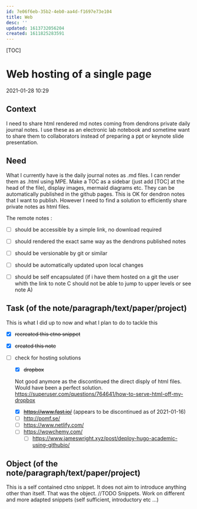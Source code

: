 ```yaml
---
id: 7e06f6eb-35b2-4eb0-aa4d-f1697e73e104
title: Web
desc: ''
updated: 1613732056204
created: 1611825283591
---
```


[TOC]


# Web hosting of a single page 
2021-01-28 10:29
## Context
I need to share html rendered md notes coming from dendrons private daily journal notes. I use these as an electronic lab notebook and sometime want to share them to collaborators instead of preparing a ppt or keynote slide presentation.
## Need
What I currently have is the daily journal notes as .md files. I can render them as .html using MPE. Make a TOC as a sidebar (just add [TOC] at the head of the file), display images, mermaid diagrams etc. They can be automatically published in the github pages. This is OK for dendron notes that I want to publish. However I need to find a solution to efficiently share private notes as html files.

The remote notes :

- [ ] should be accessible by a simple link, no download required
- [ ] should rendered the exact same way as the dendrons published notes
- [ ] should be versionable by git or similar
- [ ] should be automatically updated upon local changes
- [ ] should be self encapsulated (if i have them hosted on a git the user whith the link to note C should not be able to jump to upper levels or see note A)


## Task (of the note/paragraph/text/paper/project)

This is what I did up to now and what I plan to do to tackle this

- [x] ~~recreated this ctno snippet~~

- [x] ~~created this note~~

- [ ] check for hosting solutions

    - [x] ~~dropbox~~

    Not good anymore as the discontinued the direct disply of html files. Would have been a perfect solution.
    https://superuser.com/questions/764641/how-to-serve-html-off-my-dropbox

    - [x] ~~https://www.fast.io/~~ (appears to be discontinued as of 2021-01-16)
    - [ ] http://pomf.se/
    - [ ] https://www.netlify.com/
    - [ ] https://wowchemy.com/
        - [ ] https://www.jameswright.xyz/post/deploy-hugo-academic-using-githubio/

## Object (of the note/paragraph/text/paper/project)
This is a self contained ctno snippet. It does not aim to introduce anything other than itself.
That was the object. //TODO Snippets. Work on different and more adapted snippets (self sufficient, introductory etc ...)

